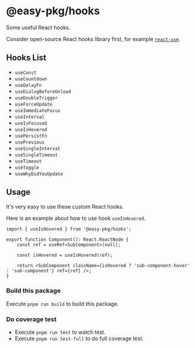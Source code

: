 # @easy-pkg/hooks

Some useful React hooks.

Consider open-source React hooks library first, for example [`react-use`](https://github.com/streamich/react-use).

## Hooks List

- `useConst`
- `useCountdown`
- `useDelayFn`
- `useDialogBeforeUnload`
- `useDoubleTrigger`
- `useForceUpdate`
- `useImmediateFocus`
- `useInterval`
- `useIsFocused`
- `useIsHovered`
- `usePersistFn`
- `usePrevious`
- `useSingleInterval`
- `useSingleTimeout`
- `useTimeout`
- `useToggle`
- `useWhyDidYouUpdate`

## Usage

It's very easy to use these custom React hooks.

Here is an example about how to use hook `useIsHovered`.

```tsx
import { useIsHovered } from '@easy-pkg/hooks';

export function Component(): React.ReactNode {
    const ref = useRef<SubComponent>(null);

    const isHovered = useIsHovered(ref);

    return <SubComponent className={isHovered ? 'sub-component-hover' : 'sub-component'} ref={ref} />;
}
```

### Build this package

Execute `pnpm run build` to build this package.

### Do coverage test

- Execute `pnpm run test` to watch test.
- Execute `pnpm run test-full` to do full coverage test.
